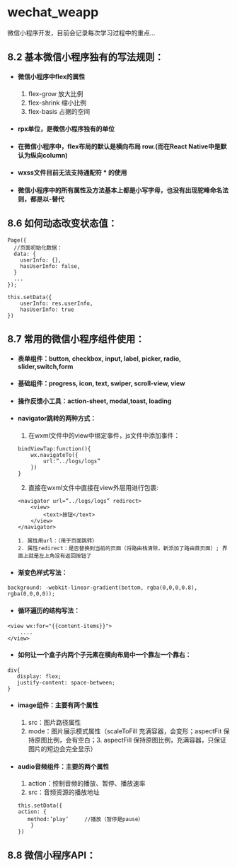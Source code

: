 # wechat_weapp
微信小程序开发，目前会记录每次学习过程中的重点...

## 8.2 基本微信小程序独有的写法规则：
* #### 微信小程序中flex的属性
    1. flex-grow 放大比例
    2. flex-shrink 缩小比例
    3. flex-basis  占据的空间
* #### rpx单位，是微信小程序独有的单位
* #### 在微信小程序中，flex布局的默认是横向布局 row.(而在React Native中是默认为纵向column)
* #### wxss文件目前无法支持通配符 * 的使用
* #### 微信小程序中的所有属性及方法基本上都是小写字母，也没有出现驼峰命名法则，都是以-替代

## 8.6 如何动态改变状态值：
```
Page({
  //页面初始化数据：  
  data: {
    userInfo: {},
    hasUserInfo: false,
  }
  ...
});
```
```
this.setData({
    userInfo: res.userInfo,
    hasUserInfo: true
})
```
## 8.7 常用的微信小程序组件使用：
* #### 表单组件：button, checkbox, input, label, picker, radio, slider,switch,form
* #### 基础组件：progress, icon, text, swiper, scroll-view, view
* #### 操作反馈小工具：action-sheet, modal,toast, loading
* #### navigator跳转的两种方式：
    1. 在wxml文件中的view中绑定事件，js文件中添加事件：
    ```
    bindViewTap:function(){
	    wx.navigateTo({
		    url:”../logs/logs”
	    })
    }
    ```
    2. 直接在wxml文件中直接在view外层用<navigator></navigator>进行包裹:
    ```
    <navigator url=“../logs/logs” redirect>
	    <view>
		    <text>按钮</text>
	    </view>
    </navigator>
    ```
    ```
    1. 属性用url：（用于页面跳转）
    2. 属性redirect：是否替换到当前的页面（将路由栈清除，新添加了路由首页面）; 界面上就是左上角没有返回按钮了
    ```
* #### 渐变色样式写法：
```
background: -webkit-linear-gradient(bottom, rgba(0,0,0,0.8), rgba(0,0,0,0));
```
* #### 循环遍历的结构写法：
```
<view wx:for="{{content-items}}">
    ....		
</view>
```
* #### 如何让一个盒子内两个子元素在横向布局中一个靠左一个靠右：
```
div{
   display: flex;
   justify-content: space-between;
}
```
* #### image组件：主要有两个属性
     1. src：图片路径属性
     2. mode：图片展示模式属性（scaleToFill 充满容器，会变形；aspectFit  保持原图比例，会有空白；3. aspectFill  保持原图比例，充满容器，只保证         图片的短边会完全显示）
* #### audio音频组件：主要的两个属性
     1. action：控制音频的播放、暂停、播放速率
     2. src：音频资源的播放地址
     ```
     this.setData({
	action: {
		method:’play’     //播放（暂停是pause）
	     }
	})
     ```
## 8.8 微信小程序API：
